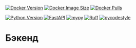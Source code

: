 [![Docker Version](https://img.shields.io/docker/v/tanaxxt/simple-template-backend/latest?logo=docker)](https://hub.docker.com/r/tanaxxt/simple-template-backend)
[![Docker Image Size](https://img.shields.io/docker/image-size/tanaxxt/simple-template-backend/latest?logo=docker)](https://hub.docker.com/r/tanaxxt/simple-template-backend)
[![Docker Pulls](https://img.shields.io/docker/pulls/tanaxxt/simple-template-backend?logo=docker)](https://hub.docker.com/r/tanaxxt/simple-template-backend)

[![Python Version](https://img.shields.io/badge/3.13-007EC6?label=python&logo=python)](https://www.python.org)
[![FastAPI](https://img.shields.io/badge/FastAPI-1F5082?label=%20&logo=fastapi&labelColor=gray&color=009485)](https://fastapi.tiangolo.com)
[![mypy](https://img.shields.io/badge/type_checker-mypy-2A6DB2)](https://github.com/python/mypy)
[![Ruff](https://img.shields.io/endpoint?url=https://raw.githubusercontent.com/astral-sh/ruff/main/assets/badge/v2.json)](https://github.com/astral-sh/ruff)
[![pycodestyle](https://img.shields.io/badge/pycodestyle-000000?label=style)](https://pycodestyle.pycqa.org)

# Бэкенд
